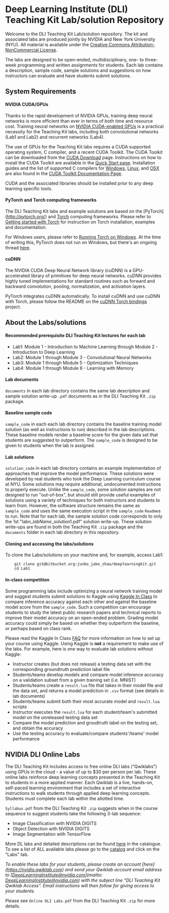 # Deep Learning Institute (DLI) Teaching Kit Lab/solution Repository

Welcome to the DLI Teaching Kit Lab/solution repository. The kit and associated labs are produced jointly by NVIDIA and New York University (NYU).  All material is available under the [Creative Commons Attribution-NonCommercial License](http://creativecommons.org/licenses/by-nc/4.0/).

The labs are designed to be open-ended, multidisciplinary, one- to three-week programming and written assignments for students. Each lab contains a description, sample code, sample solutions and suggestions on how instructors can evaluate and have students submit solutions. 

## System Requirements

#### NVIDIA CUDA/GPUs

Thanks to the rapid development of NVIDIA GPUs, training deep neural networks is more efficient than ever in terms of both time and resource cost. Training neural networks on [NVIDIA CUDA-enabled GPUs](https://developer.nvidia.com/cuda-gpus) is a practical necessity for the Teaching Kit labs, including both convolutional networks (Lab1 and Lab2) and recurrent networks (Lab4).

The use of GPUs for the Teaching Kit labs requires a CUDA supported operating system, C compiler, and a recent CUDA Toolkit. The CUDA Toolkit can be downloaded
from the [CUDA Download](https://developer.nvidia.com/cuda-downloads) page. Instructions on how to install the CUDA Toolkit are available in the
[Quick Start page](http://docs.nvidia.com/cuda/cuda-quick-start-guide/index.html). Installation guides and the list of supported C compilers for [Windows](http://docs.nvidia.com/cuda/cuda-installation-guide-microsoft-windows/index.html), [Linux](http://docs.nvidia.com/cuda/cuda-installation-guide-linux/index.html), and
[OSX](http://docs.nvidia.com/cuda/cuda-installation-guide-mac-os-x/index.html) are also found in the [CUDA Toolkit Documentation Page](http://docs.nvidia.com/cuda/index.html).

CUDA and the associated libraries should be installed prior to any deep learning specific tools.

#### PyTorch and Torch computing frameworks
    
The DLI Teaching Kit labs and example solutions are based on the [PyTorch] (http://pytorch.org/) and [Torch](http://torch.ch) computing frameworks. Please refer to [Getting started with Torch](http://torch.ch/docs/getting-started.html) for instruction on Torch installation, examples and documentation.

For Windows users, please refer to [Running Torch on Windows](https://github.com/torch/torch7/wiki/Windows#using-a-virtual-machine). At the time of writing this, PyTorch does not run on Windows, but there's an ongoing thread [here](https://github.com/pytorch/pytorch/issues/494).

#### cuDNN

The NVIDIA CUDA Deep Neural Network library (cuDNN) is a GPU-accelerated library of primitives for deep neural networks. cuDNN provides highly tuned implementations for standard routines such as forward and backward convolution, pooling, normalization, and activation layers.

PyTorch integrates cuDNN automatically. To install cuDNN and use cuDNN with Torch, please follow the README on the [cuDNN Torch bindings](https://github.com/soumith/cudnn.torch) project.

## About the Labs/solutions

#### Recommended prerequisite DLI Teaching Kit lectures for each lab
* Lab1: Module 1 - Introduction to Machine Learning through Module 2 - Introduction to Deep Learning
* Lab2: Module 1 through Module 3 - Convolutional Neural Networks
* Lab3: Module 1 through Module 5 - Optimization Techniques
* Lab4: Module 1 through Module 6 - Learning with Memory

#### Lab documents
`documents` in each lab directory contains the same lab description and sample solution write-up `.pdf` documents as in the DLI Teaching Kit `.zip` package.

#### Baseline sample code
`sample_code` in each each lab directory contains the baseline training model solution (as well as instructions to run) described in the lab descriptions. These baseline models render a baseline score for the given data set that students are suggested to outperform. The `sample_code` is designed to be given to students when the lab is assigned.

#### Lab solutions
`solution_code` in each lab directory contains an example implementation of approaches that improve the model performance. These solutions were developed by real students who took the Deep Learning curriculum course at NYU. Some solutions may require additional, undocumented instructions to properly execute. 
Unlike the `sample_code`, some solution samples are not designed to run "out-of-box", but should still provide useful examples of solutions using a variety of techniques for both instructors and students to learn from.
However, the software structure remains the same as `sample_code` and uses the same execution script in the `sample_code` `Readme`s to run. 
Note that for each lab, the sample solution code corresponds to only the 1st "lab*n*_*labName*_solution1.pdf" solution write-up. These solution write-ups are found in both the Teaching Kit `.zip` package and the `documents` folder in each lab directory in this repository.

#### Cloning and accessing the labs/solutions

To clone the Labs/solutions on your machine and, for example, access Lab1:
```
    git clone git@bitbucket.org:junbo_jake_zhao/deeplearningkit.git
    cd Lab1
```

#### In-class competition    
Some programming labs include optimizing a neural network training model and suggest students submit solutions to Kaggle using [Kaggle In Class](https://inclass.kaggle.com/) to compare inference accuracy against each other and against the baseline model score from the `sample_code`. Such a competition can encourage students to study the latest public research papers and technical reports to improve their model accuracy on an open-ended problem. Grading model accuracy could simply be based on whether they outperform the baseline, or perhaps based on class rank.

Please read the Kaggle In Class [FAQ](https://www.kaggle.com/wiki/KaggleInClass) for more information on how to set up your course using Kaggle. Using Kaggle is **not** a requirement to make use of the labs. For example, here is one way to evaluate lab solutions without Kaggle:

- Instructor creates (but does not release) a testing data set with the corresponding groundtruth prediction label file
- Students/teams develop models and compare model inference accuracy on a validation subset from a given training set (i.e. MNIST)
- Students/teams create a `result.lua` file that takes in their model file and the data set, and returns a model prediction in `.csv` format (see details in lab documents)
- Students/teams submit both their most accurate model and `result.lua` scripts
- Instructor executes the `result.lua` for each student/team's submitted model on the unreleased testing data set
- Compare the model prediction and groudtruth label on the testing set, and obtain the accuracy
- Use the testing accuracy to evaluate/compare students'/teams' model performance

## NVIDIA DLI Online Labs

The DLI Teaching Kit includes access to free online DLI labs (“Qwiklabs”) using GPUs in the cloud - a value of up to $30 per person per lab. These online labs reinforce deep learning concepts presented in the Teaching Kit to students in a more applied manner. Each Qwiklab is a live, hands-on, self-paced learning environment that includes a set of interactive instructions to walk students through applied deep learning concepts. Students must complete each lab within the allotted time.

`Syllabus.pdf` from the DLI Teaching Kit `.zip` suggests when in the course sequence to suggest students take the following 3-lab sequence:

* Image Classification with NVIDIA DIGITS
* Object Detection with NVIDIA DIGITS
* Image Segmentation with TensorFlow

More DL labs and detailed descriptions can be found [here](https://nvidia.qwiklab.com/tags/Deep%20Learning) in the catalogue. To see a list of ALL available labs please go to the [catalog](https://nvidia.qwiklab.com/catalog) and click on the "Labs" tab.

*To enable these labs for your students, please create an account [here] (https://nvidia.qwiklab.com) and send your Qwiklab account email address to [DeepLearningInstitute@nvidia.com](mailto: DeepLearningInstitute@nvidia.com) with the subject line “DLI Teaching Kit Qwiklab Access”. Email instructions will then follow for giving access to your students.*

Please see `Online DLI Labs.pdf` from the DLI Teaching Kit `.zip` for more details.